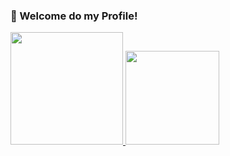 ### 👋 Welcome do my Profile!

 <div>
  <a href="https://github.com/1NINJABR">
  <img height="180em" src="https://github-readme-stats.vercel.app/api?username=1NINJABR&show_icons=true&theme=dark&include_all_commits=true&count_private=true"/>
  <img height="150em" src="https://github-readme-stats.vercel.app/api/top-langs/?username=1NINJABR&layout=compact&langs_count=7&theme=dark"/>
</div>
